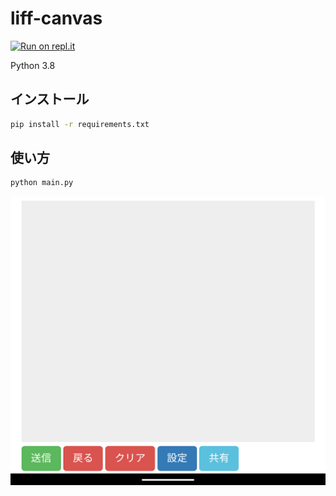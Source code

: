 # liff-canvas

[![Run on repl.it](https://repl.it/badge/github/HRTK92/liff-canvas)](https://repl.it/github/HRTK92/liff-canvas}&ref=button)

Python 3.8

## インストール
```sh
pip install -r requirements.txt
```

## 使い方
```python
python main.py
```

![イメージ](./static/Screenshot_20210807-094808.png)